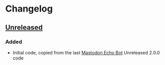 # Changelog

## [Unreleased](https://github.com/XaviArnaus/masto-feed/)

### Added

- Initial code, copied from the last [Mastodon Echo Bot](https://github.com/XaviArnaus/mastodon-echo-bot/) Unreleased 2.0.0 code